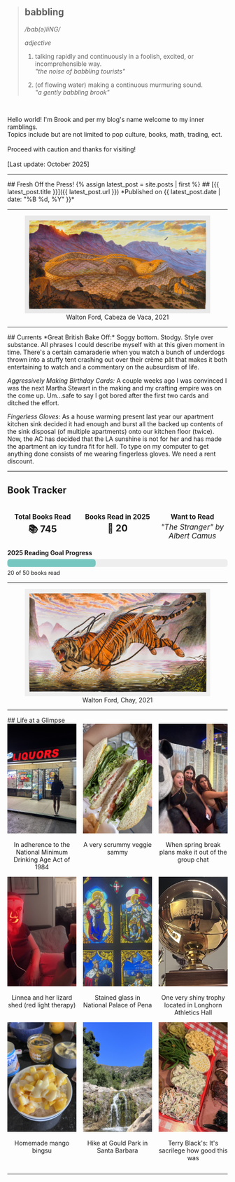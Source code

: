 > ## babbling
> */bab(ə)liNG/*
>
> *adjective*
> 
> 1. talking rapidly and continuously in a foolish, excited, or incomprehensible way.  
>    *"the noise of babbling tourists"*
> 
> 2. (of flowing water) making a continuous murmuring sound.  
>    *"a gently babbling brook"*

<br />

Hello world! I'm Brook and per my blog's name welcome to my inner ramblings. <br />
Topics include but are not limited to pop culture, books, math, trading, ect. <br /><br />
Proceed with caution and thanks for visiting!<br />
<br />
[Last update: October 2025]<br />

<hr>
## Fresh Off the Press!
{% assign latest_post = site.posts | first %}
## [{{ latest_post.title }}]({{ latest_post.url }})  
*Published on {{ latest_post.date | date: "%B %d, %Y" }}*
<hr>
<!---Images-->
<figure style="display: flex; flex-direction: column; align-items: center;">
  <img src="/assets/index_images/cabeza_walton.png" alt="jja" width="650">
  <figcaption>Walton Ford, Cabeza de Vaca, 2021</figcaption>
</figure>
<hr>
## Currents 
*Great British Bake Off:*
Soggy bottom. Stodgy. Style over substance. All phrases I could describe myself with at this given moment in time. There's a certain camaraderie when you watch a bunch of underdogs thrown into a stuffy tent crashing out over their crème pât that makes it both entertaining to watch and a commentary on the aubsurdism of life.

*Aggressively Making Birthday Cards:* 
A couple weeks ago I was convinced I was the next Martha Stewart in the making and my crafting empire was on the come up. Um...safe to say I got bored after the first two cards and ditched the effort. 

*Fingerless Gloves:*
As a house warming present last year our apartment kitchen sink decided it had enough and burst all the backed up contents of the sink disposal (of multiple apartments) onto our kitchen floor (twice). Now, the AC has decided that the LA sunshine is not for her and has made the apartment an icy tundra fit for hell. To type on my computer to get anything done consists of me wearing fingerless gloves. We need a rent discount. 

<hr>
<h2>Book Tracker</h2>
<div style="display: flex; justify-content: space-around; margin-bottom: 20px; text-align: center; gap: 10px;">
  <div style="flex: 1;">
    <h3 style="margin-bottom: 4px; font-size: 1.1em;">Total Books Read</h3>
    <p style="font-size: 1.5em; font-weight: bold; margin: 0;">📚 745</p>
  </div>
  <div style="flex: 1;">
    <h3 style="margin-bottom: 4px; font-size: 1.1em;">Books Read in 2025</h3>
    <p style="font-size: 1.5em; font-weight: bold; margin: 0;">📅 20</p>
  </div>
  <div style="flex: 1;">
    <h3 style="margin-bottom: 4px; font-size: 1.1em;">Want to Read</h3>
    <p style="font-size: 1.2em; font-style: italic; margin: 0;">"The Stranger" by Albert Camus</p>
  </div>
</div>

<!-- Full-width Progress Bar -->
<div style="margin-top: 10px;">
  <h4 style="margin-bottom: 6px;">2025 Reading Goal Progress</h4>
  <div style="width: 100%;">
    <div style="background-color: #eee; border-radius: 6px; height: 18px; width: 100%;">
      <div style="background-color: #76c7c0; height: 100%; width: 40%; border-radius: 6px;"></div>
    </div>
    <p style="font-size: 0.9em; margin-top: 6px; text-align: left;">20 of 50 books read</p>
  </div>
</div>

<hr>
<!---Images-->
<figure style="display: flex; flex-direction: column; align-items: center;">
  <img src="/assets/index_images/tiger_walton.png" alt="jja" width="650">
  <figcaption>Walton Ford, Chay, 2021</figcaption>
</figure>


<hr>
## Life at a Glimpse
<!-- First set of 3 images -->
<div style="display: grid; grid-template-columns: repeat(3, 1fr); gap: 15px;">
  <div style="text-align: center;">
    <img src="assets/index_images/legal.jpg" style="width: 100%; height: 250px; object-fit: cover;">
    <p>In adherence to the National Minimum Drinking Age Act of 1984</p>
  </div>
  <div style="text-align: center;">
    <img src="assets/index_images/veggie_sammy.jpg"   style="width: 100%; height: 250px; object-fit: cover;">
    <p>A very scrummy veggie sammy</p>
  </div>
  <div style="text-align: center;">
    <img src="assets/index_images/oscars_whores.jpg" style="width: 100%; height: 250px; object-fit: cover;">
    <p>When spring break plans make it out of the group chat </p>
  </div>
</div>
<!-- Second set of 3 images (page break) -->
<div style="display: grid; grid-template-columns: repeat(3, 1fr); gap: 15px;">
  <div style="text-align: center;">
    <img src="assets/index_images/red_light.jpg" style="width: 100%; height: 250px; object-fit: cover;">
    <p>Linnea and her lizard shed (red light therapy)</p>
  </div>
  <div style="text-align: center;">
    <img src="assets/index_images/window.jpg" style="width: 100%; height: 250px; object-fit: cover;">
    <p>Stained glass in National Palace of Pena</p>
  </div>
  <div style="text-align: center;">
    <img src="assets/index_images/trophy.jpg" style="width: 100%; height: 250px; object-fit: cover;">
    <p>One very shiny trophy located in Longhorn Athletics Hall </p>
  </div>
</div>
<!-- Third set of 3 images (page break) -->
<div style="display: grid; grid-template-columns: repeat(3, 1fr); gap: 15px;">
  <div style="text-align: center;">
    <img src="assets/index_images/mango_bingsu.jpg" style="width: 100%; height: 250px; object-fit: cover;">
    <p>Homemade mango bingsu</p>
  </div>
  <div style="text-align: center;">
    <img src="assets/index_images/waterfall.jpg"  style="width: 100%; height: 250px; object-fit: cover;">
    <p>Hike at Gould Park in Santa Barbara</p>
  </div>
  <div style="text-align: center;">
    <img src="assets/index_images/texas_bbq.JPG" style="width: 100%; height: 250px; object-fit: cover;">
    <p>Terry Black's: It's sacrilege how good this was</p>
  </div>
  
</div>
<hr>

